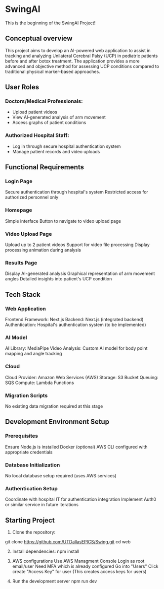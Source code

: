 # SwingAI

This is the beginning of the SwingAI Project! 

## Conceptual overview

This project aims to develop an AI-powered web application to assist in tracking and analyzing Unilateral Cerebral Palsy (UCP) in pediatric patients before and after botox treatment. The application provides a more advanced and objective method for assessing UCP conditions compared to traditional physical marker-based approaches.

## User Roles

### Doctors/Medical Professionals:

- Upload patient videos
- View AI-generated analysis of arm movement
- Access graphs of patient conditions

### Authorized Hospital Staff:

- Log in through secure hospital authentication system
- Manage patient records and video uploads

## Functional Requirements

### Login Page

Secure authentication through hospital's system
Restricted access for authorized personnel only

### Homepage

Simple interface
Button to navigate to video upload page

### Video Upload Page

Upload up to 2 patient videos
Support for video file processing
Display processing animation during analysis

### Results Page

Display AI-generated analysis
Graphical representation of arm movement angles
Detailed insights into patient's UCP condition

## Tech Stack

### Web Application

Frontend Framework: Next.js
Backend: Next.js (integrated backend)
Authentication: Hospital's authentication system (to be implemented)

### AI Model

AI Library: MediaPipe
Video Analysis: Custom AI model for body point mapping and angle tracking

### Cloud

Cloud Provider: Amazon Web Services (AWS)
Storage: S3 Bucket
Queuing: SQS
Compute: Lambda Functions

### Migration Scripts

No existing data migration required at this stage

## Development Environment Setup
### Prerequisites

Ensure Node.js is installed
Docker (optional)
AWS CLI configured with appropriate credentials

### Database Initialization

No local database setup required (uses AWS services)

### Authentication Setup

Coordinate with hospital IT for authentication integration
Implement Auth0 or similar service in future iterations

## Starting Project

1. Clone the repository:

git clone https://github.com/UTDallasEPICS/Swing.git
cd web

2. Install dependencies:
npm install

3. AWS configurations
Use AWS Managment Console
Login as root email/user
Need MFA which is already configured
Go into "Users"
Click create "Access Key" for user (This creates access keys for users)

5. Run the development server
npm run dev
